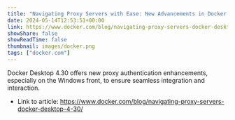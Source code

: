 ```yaml
---
title: "Navigating Proxy Servers with Ease: New Advancements in Docker Desktop 4.30"
date: 2024-05-14T12:53:51+00:00
link: https://www.docker.com/blog/navigating-proxy-servers-docker-desktop-4-30/
showShare: false
showReadTime: false
thumbnail: images/docker.png
tags: ["docker.com"]
---
```

Docker Desktop 4.30 offers new proxy authentication enhancements, especially on the Windows front, to ensure seamless integration and interaction.

- Link to article: https://www.docker.com/blog/navigating-proxy-servers-docker-desktop-4-30/